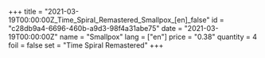 +++
title = "2021-03-19T00:00:00Z_Time_Spiral_Remastered_Smallpox_[en]_false"
id = "c28db9a4-6696-460b-a9d3-98f4a31abe75"
date = "2021-03-19T00:00:00Z"
name = "Smallpox"
lang = ["en"]
price = "0.38"
quantity = 4
foil = false
set = "Time Spiral Remastered"
+++

